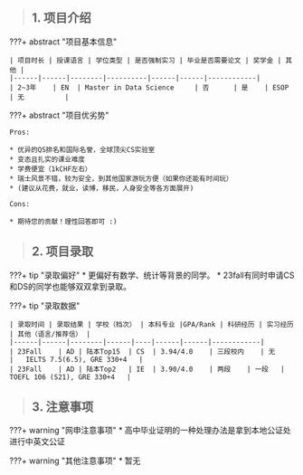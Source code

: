 > ## **1. 项目介绍**

???+ abstract "项目基本信息" 

    | 项目时长 | 授课语言 | 学位类型 | 是否强制实习 | 毕业是否需要论文 | 奖学金 | 其他 |
    |------|------|--------|----------|------|------|------------|
    | 2~3年    | EN  | Master in Data Science     | 否      | 是    | ESOP    | 无          |

???+ abstract "项目优劣势" 

    Pros:

    * 优异的QS排名和国际名誉，全球顶尖CS实验室
    * 变态且扎实的课业难度
    * 学费便宜（1kCHF左右）
    * 瑞士风景不错，较为安全，到其他国家游玩方便（如果你还能有时间玩）
    * (建议从花费，就业，读博，移民，人身安全等各方面展开)
    
    Cons:
    
    * 期待您的贡献！理性回答即可 :)

> ## **2. 项目录取**

???+ tip "录取偏好"
    * 更偏好有数学、统计等背景的同学。
    * 23fall有同时申请CS和DS的同学也能够双双拿到录取。
    

???+ tip "录取数据"

    | 录取时间 | 录取结果 | 学校（档次） | 本科专业 |GPA/Rank | 科研经历 | 实习经历 | 其他（语言/推荐信） |
    |------|------|--------|------|----|------|------|------------|
    | 23Fall    | AD | 陆本Top15  | CS  | 3.94/4.0    | 三段校内    | 无    |   IELTS 7.5(6.5), GRE 330+4   |
    | 23Fall    | AD | 陆本Top2   | IE  | 3.90/4.0    | 两段    | 一段   | TOEFL 106 (S21), GRE 330+4   |


> ## **3. 注意事项**

???+ warning "网申注意事项"
    * 高中毕业证明的一种处理办法是拿到本地公证处进行中英文公证

???+ warning "其他注意事项"
    * 暂无

